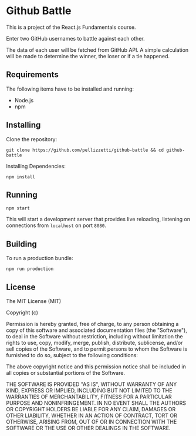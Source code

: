 # Github Battle

This is a project of the React.js Fundamentals course.

Enter two GitHub usernames to battle against each other.

The data of each user will be fetched from GitHub API. A simple calculation will be made to determine the winner, the loser or if a tie happened.

## Requirements

The following items have to be installed and running:

* Node.js
* npm

## Installing

Clone the repository:

```
git clone https://github.com/pellizzetti/github-battle && cd github-battle
```

Installing Dependencies:

```
npm install
```

## Running

```
npm start
```

This will start a development server that provides live reloading, listening on connections from `localhost` on port `8080`.

## Building

To run a production bundle:

```
npm run production
```

## License

The MIT License (MIT)

Copyright (c)

Permission is hereby granted, free of charge, to any person obtaining a copy
of this software and associated documentation files (the "Software"), to deal
in the Software without restriction, including without limitation the rights
to use, copy, modify, merge, publish, distribute, sublicense, and/or sell
copies of the Software, and to permit persons to whom the Software is
furnished to do so, subject to the following conditions:

The above copyright notice and this permission notice shall be included in
all copies or substantial portions of the Software.

THE SOFTWARE IS PROVIDED "AS IS", WITHOUT WARRANTY OF ANY KIND, EXPRESS OR
IMPLIED, INCLUDING BUT NOT LIMITED TO THE WARRANTIES OF MERCHANTABILITY,
FITNESS FOR A PARTICULAR PURPOSE AND NONINFRINGEMENT. IN NO EVENT SHALL THE
AUTHORS OR COPYRIGHT HOLDERS BE LIABLE FOR ANY CLAIM, DAMAGES OR OTHER
LIABILITY, WHETHER IN AN ACTION OF CONTRACT, TORT OR OTHERWISE, ARISING FROM,
OUT OF OR IN CONNECTION WITH THE SOFTWARE OR THE USE OR OTHER DEALINGS IN
THE SOFTWARE.
